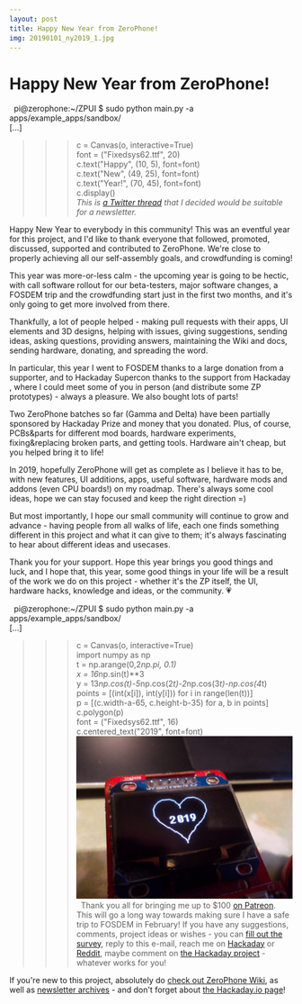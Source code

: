 ```yaml
---
layout: post
title: Happy New Year from ZeroPhone!
img: 20190101_ny2019_1.jpg 
---
```


# Happy New Year from ZeroPhone!

   pi@zerophone:~/ZPUI $ sudo python main.py -a apps/example\_apps/sandbox/  
 [...]  
 >>> c = Canvas(o, interactive=True)  
 >>> font = ("Fixedsys62.ttf", 20)  
 >>> c.text("Happy", (10, 5), font=font)  
 >>> c.text("New", (49, 25), font=font)  
 >>> c.text("Year!", (70, 45), font=font)  
 >>> c.display()    
 *This is [a Twitter thread](https://twitter.com/ZeroPhoneOSHW/status/1079775404066521088) that I decided would be suitable for a newsletter.*  
   
 Happy New Year to everybody in this community! This was an eventful year for this project, and I'd like to thank everyone that followed, promoted, discussed, supported and contributed to ZeroPhone. We're close to properly achieving all our self-assembly goals, and crowdfunding is coming!  
   
 This year was more-or-less calm - the upcoming year is going to be hectic, with call software rollout for our beta-testers, major software changes, a FOSDEM trip and the crowdfunding start just in the first two months, and it's only going to get more involved from there.  
   
 Thankfully, a lot of people helped - making pull requests with their apps, UI elements and 3D designs, helping with issues, giving suggestions, sending ideas, asking questions, providing answers, maintaining the Wiki and docs, sending hardware, donating, and spreading the word.  
   
 In particular, this year I went to FOSDEM thanks to a large donation from a supporter, and to Hackaday Supercon thanks to the support from Hackaday , where I could meet some of you in person (and distribute some ZP prototypes) - always a pleasure. We also bought lots of parts!  
   
 Two ZeroPhone batches so far (Gamma and Delta) have been partially sponsored by Hackaday Prize and money that you donated. Plus, of course, PCBs&parts for different mod boards, hardware experiments, fixing&replacing broken parts, and getting tools. Hardware ain't cheap, but you helped bring it to life!  
   
 In 2019, hopefully ZeroPhone will get as complete as I believe it has to be, with new features, UI additions, apps, useful software, hardware mods and addons (even CPU boards!) on my roadmap. There's always some cool ideas, hope we can stay focused and keep the right direction =)  
   
 But most importantly, I hope our small community will continue to grow and advance - having people from all walks of life, each one finds something different in this project and what it can give to them; it's always fascinating to hear about different ideas and usecases.  
   
 Thank you for your support. Hope this year brings you good things and luck, and I hope that, this year, some good things in your life will be a result of the work we do on this project - whether it's the ZP itself, the UI, hardware hacks, knowledge and ideas, or the community. 💗  
   
   pi@zerophone:~/ZPUI $ sudo python main.py -a apps/example\_apps/sandbox/  
 [...]  
 >>> c = Canvas(o, interactive=True)  
 >>> import numpy as np  
 >>> t = np.arange(0,2*np.pi, 0.1)  
 >>> x = 16*np.sin(t)**3  
 >>> y = 13*np.cos(t)-5*np.cos(2*t)-2*np.cos(3*t)-np.cos(4*t)  
 >>> points = [(int(x[i]), int(y[i])) for i in range(len(t))]  
 >>> p = [(c.width-a-65, c.height-b-35) for a, b in points]  
 >>> c.polygon(p)  
 >>> font = ("Fixedsys62.ttf", 16)  
 >>> c.centered\_text("2019", font=font)   
 ![](../images/20190101_ny2019_2.jpg)  
   Thank you all for bringing me up to $100 [on Patreon](https://patreon.com/zerophone). This will go a long way towards making sure I have a safe trip to FOSDEM in February! If you have any suggestions, comments, project ideas or wishes - you can [fill out the survey](https://zerophone.github.io/newsletter/survey/), reply to this e-mail, reach me on [Hackaday](https://hackaday.io/CRImier) or [Reddit](https://www.reddit.com/user/CRImier), maybe comment on [the Hackaday project](https://hackaday.io/project/19035) - whatever works for you!  
   
 If you're new to this project, absolutely do [check out ZeroPhone Wiki](http://wiki.zerophone.org), as well as [newsletter archives](https://zerophone.github.io/newsletter/) - and don't forget about [the Hackaday.io page](https://hackaday.io/project/19035)!

  